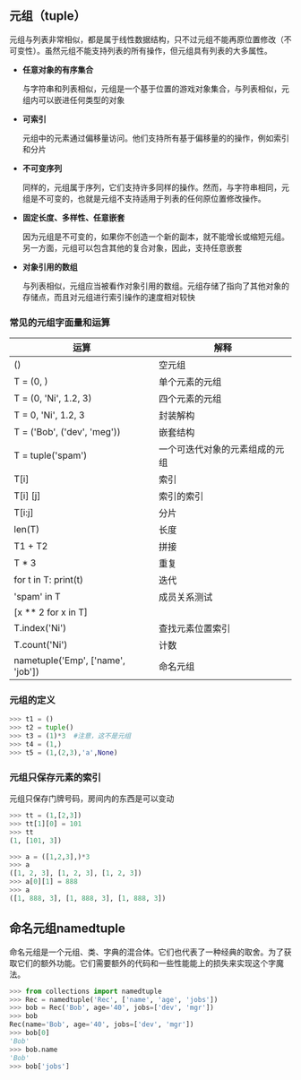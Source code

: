 ## 元组（tuple）

元组与列表非常相似，都是属于线性数据结构，只不过元组不能再原位置修改（不可变性）。虽然元组不能支持列表的所有操作，但元组具有列表的大多属性。

- **任意对象的有序集合**

  与字符串和列表相似，元组是一个基于位置的游戏对象集合，与列表相似，元组内可以嵌进任何类型的对象

- **可索引**

  元组中的元素通过偏移量访问。他们支持所有基于偏移量的的操作，例如索引和分片

- **不可变序列**

  同样的，元组属于序列，它们支持许多同样的操作。然而，与字符串相同，元组是不可变的，也就是元组不支持适用于列表的任何原位置修改操作。
  
- **固定长度、多样性、任意嵌套**

  因为元组是不可变的，如果你不创造一个新的副本，就不能增长或缩短元组。另一方面，元组可以包含其他的复合对象，因此，支持任意嵌套

- **对象引用的数组**

  与列表相似，元组应当被看作对象引用的数组。元组存储了指向了其他对象的存储点，而且对元组进行索引操作的速度相对较快

  

### 常见的元组字面量和运算

| 运算                              | 解释                           |
| --------------------------------- | ------------------------------ |
| ()                                | 空元组                         |
| T = (0, )                         | 单个元素的元组                 |
| T = (0, 'Ni', 1.2, 3)             | 四个元素的元组                 |
| T = 0, 'Ni', 1.2, 3               | 封装解构                       |
| T = ('Bob', ('dev', 'meg'))       | 嵌套结构                       |
| T = tuple('spam')                 | 一个可迭代对象的元素组成的元组 |
| T[i]                              | 索引                           |
| T[i] [j]                          | 索引的索引                     |
| T[i:j]                            | 分片                           |
| len(T)                            | 长度                           |
| T1 + T2                           | 拼接                           |
| T * 3                             | 重复                           |
| for t in T: print(t)              | 迭代                           |
| 'spam' in T                       | 成员关系测试                   |
| [x ** 2 for x in T]               |                                |
| T.index('Ni')                     | 查找元素位置索引               |
| T.count('Ni')                     | 计数                           |
| nametuple('Emp', ['name', 'job']) | 命名元组                       |

### 元组的定义

```python
>>> t1 = ()
>>> t2 = tuple()
>>> t3 = (1)*3  #注意，这不是元组
>>> t4 = (1,)
>>> t5 = (1,(2,3),'a',None)
```

### 元组只保存元素的索引

元组只保存门牌号码，房间内的东西是可以变动

```python
>>> tt = (1,[2,3])
>>> tt[1][0] = 101
>>> tt
(1, [101, 3])
```

```python
>>> a = ([1,2,3],)*3
>>> a
([1, 2, 3], [1, 2, 3], [1, 2, 3])
>>> a[0][1] = 888
>>> a
([1, 888, 3], [1, 888, 3], [1, 888, 3])
```

## 命名元组namedtuple



命名元组是一个元组、类、字典的混合体。它们也代表了一种经典的取舍。为了获取它们的额外功能。它们需要额外的代码和一些性能能上的损失来实现这个字魔法。

```python
>>> from collections import namedtuple
>>> Rec = namedtuple('Rec', ['name', 'age', 'jobs'])
>>> bob = Rec('Bob', age='40', jobs=['dev', 'mgr'])
>>> bob
Rec(name='Bob', age='40', jobs=['dev', 'mgr'])
>>> bob[0]
'Bob'
>>> bob.name
'Bob'
>>> bob['jobs']
```


